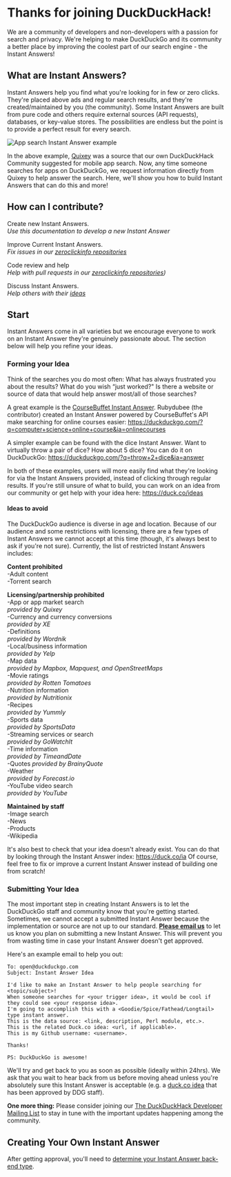# Thanks for joining DuckDuckHack!

We are a community of developers and non-developers with a passion for search and privacy. We're helping to make DuckDuckGo and its community a better place by improving the coolest part of our search engine - the Instant Answers!

## What are Instant Answers?

Instant Answers help you find what you're looking for in few or zero clicks. They're placed above ads and regular search results, and they're created/maintained by you (the community). Some Instant Answers are built from pure code and others require external sources (API requests), databases, or key-value stores. The possibilities are endless but the point is to provide a perfect result for every search. 

![App search Instant Answer example](https://images.duckduckgo.com/iu/?u=https%3A%2F%2Fraw.githubusercontent.com%2Fduckduckgo%2Fduckduckgo-documentation%2Fmaster%2Fduckduckhack%2Fassets%2Fapp_search_example.png&f=1)

In the above example, [Quixey](http://quixey.com/) was a source that our own DuckDuckHack Community suggested for mobile app search. Now, any time someone searches for apps on DuckDuckGo, we request information directly from Quixey to help answer the search. Here, we'll show you how to build Instant Answers that can do this and more! 

## How can I contribute? 

Create new Instant Answers.  
*Use this documentation to develop a new Instant Answer*  

Improve Current Instant Answers.  
*Fix issues in our [zeroclickinfo repositories](https://github.com/duckduckgo)*  

Code review and help  
*Help with pull requests in our [zeroclickinfo repositories](https://github.com/duckduckgo))*  

Discuss Instant Answers.  
*Help others with their [ideas](https://duck.co/ideas)*  


## Start

Instant Answers come in all varieties but we encourage everyone to work on an Instant Answer they're genuinely passionate about. The section below will help you refine your ideas. 

### Forming your Idea

Think of the searches you do most often:
	What has always frustrated you about the results? 
	What do you wish “just worked?"
	Is there a website or source of data that would help answer most/all of those searches? 

A great example is the [CourseBuffet Instant Answer](https://duck.co/ia/view/coursebuffet). Rubydubee (the contributor) created an Instant Answer powered by CourseBuffet's API make searching for online courses easier: https://duckduckgo.com/?q=computer+science+online+course&ia=onlinecourses 

A simpler example can be found with the dice Instant Answer. Want to virtually throw a pair of dice? How about 5 dice? You can do it on DuckDuckGo: https://duckduckgo.com/?q=throw+2+dice&ia=answer 

In both of these examples, users will more easily find what they're looking for via the Instant Answers provided, instead of clicking through regular results. If you're still unsure of what to build, you can work on an idea from our community or get help with your idea here: https://duck.co/ideas 

#### Ideas to avoid

The DuckDuckGo audience is diverse in age and location. Because of our audience and some restrictions with licensing, there are a few types of Instant Answers we cannot accept at this time (though, it's always best to ask if you're not sure). Currently, the list of restricted Instant Answers includes: 


**Content prohibited**  
-Adult content  
-Torrent search  

**Licensing/partnership prohibited**    
-App or app market search  
*provided by Quixey*  
-Currency and currency conversions  
*provided by XE*  
-Definitions  
*provided by Wordnik*  
-Local/business information  
*provided by Yelp*  
-Map data  
*provided by Mapbox, Mapquest, and OpenStreetMaps*  
-Movie ratings  
*provided by Rotten Tomatoes*  
-Nutrition information  
*provided by Nutritionix*  
-Recipes  
*provided by Yummly*  
-Sports data  
*provided by SportsData*   
-Streaming services or search  
*provided by GoWatchIt*  
-Time information  
*provided by TimeandDate*   
-Quotes
*provided by BrainyQuote*  
-Weather  
*provided by Forecast.io*   
-YouTube video search  
*provided by YouTube*  

**Maintained by staff**  
-Image search  
-News  
-Products  
-Wikipedia  

It's also best to check that your idea doesn't already exist. You can do that by looking through the Instant Answer index: https://duck.co/ia  Of course, feel free to fix or improve a current Instant Answer instead of building one from scratch! 


### Submitting Your Idea

The most important step in creating Instant Answers is to let the DuckDuckGo staff and community know that you're getting started. Sometimes, we cannot accept a submitted Instant Answer because the implementation or source are not up to our standard. 
**[Please email us](mailto:open@duckduckgo.com)** to let us know you plan on submitting a new Instant Answer. This will prevent you from wasting time in case your Instant Answer doesn't get approved.


Here's an example email to help you out:

```text
To: open@duckduckgo.com
Subject: Instant Answer Idea

I'd like to make an Instant Answer to help people searching for <topic/subject>!
When someone searches for <your trigger idea>, it would be cool if they could see <your response idea>.
I'm going to accomplish this with a <Goodie/Spice/Fathead/Longtail> type instant answer.
This is the data source: <link, description, Perl module, etc.>.
This is the related Duck.co idea: <url, if applicable>.
This is my Github username: <username>.

Thanks!

PS: DuckDuckGo is awesome!
```

We'll try and get back to you as soon as possible (ideally within 24hrs). We ask that you wait to hear back from us before moving ahead unless you're absolutely sure this Instant Answer is acceptable (e.g. a [duck.co idea](https://duck.co/ideas) that has been approved by DDG staff). 

**One more thing:** Please consider joining our [The DuckDuckHack Developer Mailing List](https://www.listbox.com/subscribe/?list_id=197814) to stay in tune with the important updates happening among the community. 


## Creating Your Own Instant Answer

After getting approval, you'll need to [determine your Instant Answer back-end type](https://github.com/duckduckgo/duckduckgo-documentation/blob/master/duckduckhack/getting-started/determine_your_instant_answer_type.md).
